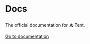# Docs

The official documentation for ⛺ Tent.

[Go to documentation](https://tentjs.github.io/docs/)
